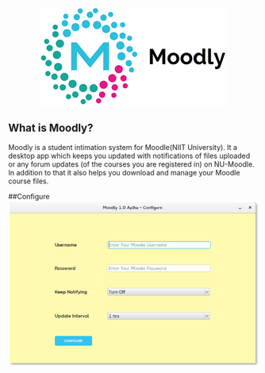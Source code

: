
<div align="center"><img src="https://github.com/AkshayAgarwal007/Moodly/blob/master/img/moodly_logo.png"></div>

## What is Moodly?

Moodly is a student intimation system for Moodle(NIIT University). It a desktop app which keeps you updated with notifications of files uploaded or any forum updates (of the courses you are registered in) on NU-Moodle. In addition to that it also helps you download and manage your Moodle course files.

##Configure
![Moodly Configure](https://github.com/AkshayAgarwal007/Moodly/blob/master/img/config_linux.png "Moodly Configure")
